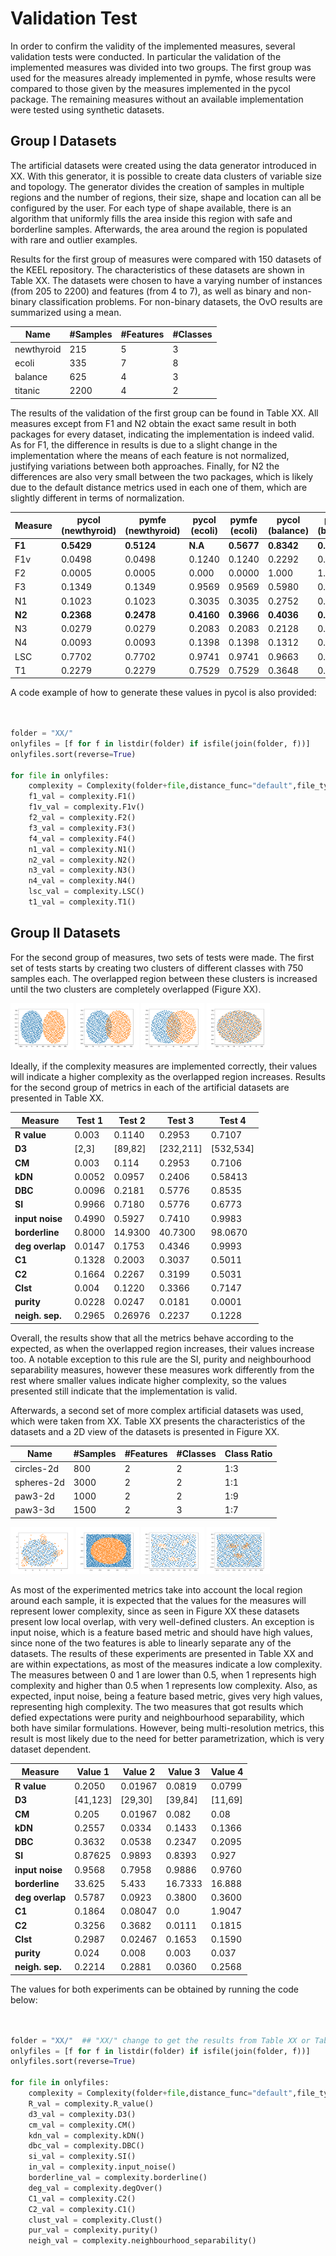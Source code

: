 # Validation Test


In order to confirm the validity of the implemented measures, several validation tests were conducted. In particular the validation of the implemented measures was divided into two groups. The first group was used for the measures already implemented in pymfe, whose results were compared to those given by the measures implemented in the pycol package. The remaining measures without an available implementation were tested using synthetic datasets.


## Group I Datasets

The artificial datasets were created using the data generator introduced in XX. With this generator, it is possible to create data clusters of variable size and topology. The generator divides the creation of samples in multiple regions and the number of regions, their size, shape and location can all be configured by the user. For each type of shape available, there is an algorithm that uniformly fills the area inside this region with safe and borderline samples. Afterwards, the area around the region is populated with rare and outlier examples.

Results for the first group of measures were compared with 150 datasets of the KEEL repository. The characteristics of these datasets are shown in Table XX. The datasets were chosen to have a varying number of instances (from 205 to 2200) and features (from 4 to 7), as well as binary and non-binary classification problems. For non-binary datasets, the OvO results are summarized using a mean.

|Name | #Samples | #Features | #Classes |
| ------------- | ------------- | ------------- | ------------- |     
| newthyroid   | 215  | 5   | 3  |
| ecoli        | 335  | 7   | 8  |
| balance      | 625  | 4   | 3  |
| titanic      |2200  | 4   | 2  |


The results of the validation of the first group can be found in Table XX. All measures except from F1 and N2 obtain the exact same result in both packages for every dataset, indicating the implementation is indeed valid. As for F1, the difference in results is due to a slight change in the implementation where the means of each feature is not normalized, justifying variations between both approaches. Finally, for N2 the differences are also very small between the two packages, which is likely due to the default distance metrics used in each one of them, which are slightly different in terms of normalization.


| Measure | pycol (newthyroid) | pymfe (newthyroid) | pycol (ecoli) | pymfe (ecoli) | pycol (balance) | pymfe (balance) | pycol (titanic) | pymfe (titanic) |
|---------|-------------------|--------------------|---------------|---------------|-----------------|-----------------|-----------------|------------------|
| **F1**  | **0.5429**        | **0.5124**         | **N.A**       | **0.5677**    | **0.8342**      | **0.8306**      | **0.8370**      | **0.9030**       |
| F1v     | 0.0498            | 0.0498             | 0.1240        | 0.1240        | 0.2292          | 0.2292          | 0.4356          | 0.4356           |
| F2      | 0.0005            | 0.0005             | 0.000         | 0.0000        | 1.000           | 1.0000          | 1.000           | 1.000            |
| F3      | 0.1349            | 0.1349             | 0.9569        | 0.9569        | 0.5980          | 0.5980          | 1.000           | 1.000            |
| N1      | 0.1023            | 0.1023             | 0.3035        | 0.3035        | 0.2752          | 0.2752          | 0.3198          | 0.3198           |
| **N2**  | **0.2368**        | **0.2478**         | **0.4160**    | **0.3966**    | **0.4036**      | **0.4231**      | **0.0270**      | **0**            |
| N3      | 0.0279            | 0.0279             | 0.2083        | 0.2083        | 0.2128          | 0.2128          | 0.2221          | 0.2221           |
| N4      | 0.0093            | 0.0093             | 0.1398        | 0.1398        | 0.1312          | 0.1312          | 0.4329          | 0.4329           |
| LSC     | 0.7702            | 0.7702             | 0.9741        | 0.9741        | 0.9663          | 0.9663          | 0.9999          | 0.9999           |
| T1      | 0.2279            | 0.2279             | 0.7529        | 0.7529        | 0.3648          | 0.3648          | 0.004           | 0.004            |


A code example of how to generate these values in pycol is also provided:


```python


folder = "XX/"
onlyfiles = [f for f in listdir(folder) if isfile(join(folder, f))]
onlyfiles.sort(reverse=True)

for file in onlyfiles:
    complexity = Complexity(folder+file,distance_func="default",file_type="arff")
    f1_val = complexity.F1()
    f1v_val = complexity.F1v()
    f2_val = complexity.F2()
    f3_val = complexity.F3()
    f4_val = complexity.F4()
    n1_val = complexity.N1()
    n2_val = complexity.N2()
    n3_val = complexity.N3()
    n4_val = complexity.N4()
    lsc_val = complexity.LSC()
    t1_val = complexity.T1()
```


## Group II Datasets

For the second group of measures, two sets of tests were made. The first set of tests starts by creating two clusters of different classes with 750 samples each. The overlapped region between these clusters is increased until the two clusters are completely overlapped (Figure XX). 


<p float="left">
<img src="https://github.com/DiogoApostolo/pycol/blob/main/docs/images/no_overlap.png" width=20% height=20%>
<img src="https://github.com/DiogoApostolo/pycol/blob/main/docs/images/some_overlap.png" width=20% height=20%>
<img src="https://github.com/DiogoApostolo/pycol/blob/main/docs/images/lot_overlap.png" width=20% height=20%>
<img src="https://github.com/DiogoApostolo/pycol/blob/main/docs/images/full_overlap.png" width=20% height=20%>
</p>

Ideally, if the complexity measures are implemented correctly, their values will indicate a higher complexity as the overlapped region increases. Results for the second group of metrics in each of the artificial datasets are presented in Table XX. 


| Measure       | Test 1   | Test 2   | Test 3   | Test 4   |
|---------------|----------|----------|----------|----------|
| **R value**   | 0.003    | 0.1140   | 0.2953   | 0.7107   |
| **D3**        | [2,3]    | [89,82]  | [232,211]| [532,534]|
| **CM**        | 0.003    | 0.114    | 0.2953   | 0.7106   |
| **kDN**       | 0.0052   | 0.0957   | 0.2406   | 0.58413  |
| **DBC**       | 0.0096   | 0.2181   | 0.5776   | 0.8535   |
| **SI**        | 0.9966   | 0.7180   | 0.5776   | 0.6773   |
| **input noise**| 0.4990  | 0.5927   | 0.7410   | 0.9983   |
| **borderline**| 0.8000   | 14.9300  | 40.7300  | 98.0670  |
| **deg overlap**| 0.0147  | 0.1753   | 0.4346   | 0.9993   |
| **C1**        | 0.1328   | 0.2003   | 0.3037   | 0.5011   |
| **C2**        | 0.1664   | 0.2267   | 0.3199   | 0.5031   |
| **Clst**      | 0.004    | 0.1220   | 0.3366   | 0.7147   |
| **purity**    | 0.0228   | 0.0247   | 0.0181   | 0.0001   |
| **neigh. sep.**| 0.2965  | 0.26976  | 0.2237   | 0.1228   |


Overall, the results show that all the metrics behave according to the expected, as when the overlapped region increases, their values increase too. A notable exception to this rule are the SI, purity and neighbourhood separability measures, however these measures work differently from the rest where smaller values indicate higher complexity, so the values presented still indicate that the implementation is valid. 


Afterwards, a second set of more complex artificial datasets was used, which were taken from XX. Table XX presents the characteristics of the datasets and a 2D view of the datasets is presented in Figure XX. 



| **Name**     | **#Samples** | **#Features** | **#Classes** | **Class Ratio** |
|--------------|--------------|---------------|--------------|-----------------|
| circles-2d   | 800          | 2             | 2            | 1:3             |
| spheres-2d   | 3000         | 2             | 2            | 1:1             |
| paw3-2d      | 1000         | 2             | 2            | 1:9             |
| paw3-3d      | 1500         | 2             | 3            | 1:7             |


<p float="left">
<img src="https://github.com/DiogoApostolo/pycol/blob/main/docs/images/circles2d.png" width=20% height=20%>
<img src="https://github.com/DiogoApostolo/pycol/blob/main/docs/images/spheres2d.png" width=20% height=20%>
<img src="https://github.com/DiogoApostolo/pycol/blob/main/docs/images/paw2d.png" width=20% height=20%>
<img src="https://github.com/DiogoApostolo/pycol/blob/main/docs/images/paw3d.png" width=20% height=20%>
</p>


As most of the experimented metrics take into account the local region around each sample, it is expected that the values for the measures will represent lower complexity, since as seen in Figure XX these datasets present low local overlap, with very well-defined clusters. An exception is input noise, which is a feature based metric and should have high values, since none of the two features is able to linearly separate any of the datasets. The results of these experiments are presented in Table XX and are within expectations, as most of the measures indicate a low complexity. The measures between 0 and 1 are lower than 0.5, when 1 represents high complexity and higher than 0.5 when 1 represents low complexity.  Also, as expected, input noise, being a feature based metric, gives very high values, representing high complexity. The two measures that got results which defied expectations were purity and neighbourhood separability, which both have similar formulations. However, being multi-resolution metrics, this result is most likely due to the need for better parametrization, which is very dataset dependent.


| Measure       | Value 1   | Value 2   | Value 3   | Value 4   |
|---------------|-----------|-----------|-----------|-----------|
| **R value**   | 0.2050    | 0.01967   | 0.0819    | 0.0799    |
| **D3**        | [41,123]  | [29,30]   | [39,84]   | [11,69]   |
| **CM**        | 0.205     | 0.01967   | 0.082     | 0.08      |
| **kDN**       | 0.2557    | 0.0334    | 0.1433    | 0.1366    |
| **DBC**       | 0.3632    | 0.0538    | 0.2347    | 0.2095    |
| **SI**        | 0.87625   | 0.9893    | 0.8393    | 0.927     |
| **input noise**| 0.9568   | 0.7958    | 0.9886    | 0.9760    |
| **borderline**| 33.625    | 5.433     | 16.7333   | 16.888    |
| **deg overlap**| 0.5787   | 0.0923    | 0.3800    | 0.3600    |
| **C1**        | 0.1864    | 0.08047   | 0.0       | 1.9047    |
| **C2**        | 0.3256    | 0.3682    | 0.0111    | 0.1815    |
| **Clst**      | 0.2987    | 0.02467   | 0.1653    | 0.1590    |
| **purity**    | 0.024     | 0.008     | 0.003     | 0.037     |
| **neigh. sep.**| 0.2214   | 0.2881    | 0.0360    | 0.2568    |


The values for both experiments can be obtained by running the code below:


```python


folder = "XX/"  ## "XX/" change to get the results from Table XX or Table XX
onlyfiles = [f for f in listdir(folder) if isfile(join(folder, f))]
onlyfiles.sort(reverse=True)

for file in onlyfiles:
    complexity = Complexity(folder+file,distance_func="default",file_type="arff")
    R_val = complexity.R_value()
    d3_val = complexity.D3()
    cm_val = complexity.CM()
    kdn_val = complexity.kDN()
    dbc_val = complexity.DBC()
    si_val = complexity.SI()
    in_val = complexity.input_noise()
    borderline_val = complexity.borderline()
    deg_val = complexity.degOver()
    C1_val = complexity.C2()
    C2_val = complexity.C1()
    clust_val = complexity.Clust()
    pur_val = complexity.purity()
    neigh_val = complexity.neighbourhood_separability()
```


